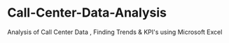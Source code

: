 # Call-Center-Data-Analysis
Analysis of Call Center Data , Finding Trends &amp; KPI's using Microsoft Excel
